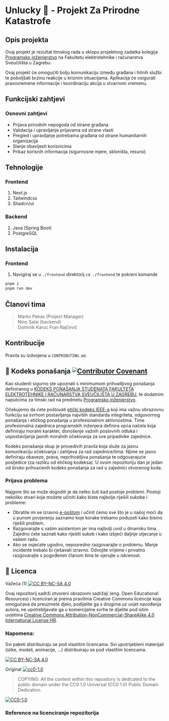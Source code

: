 # Unlucky 🫠 - Projekt Za Prirodne Katastrofe

## Opis projekta
Ovaj projekt je rezultat timskog rada u sklopu projektnog zadatka kolegija [Programsko inženjerstvo](https://www.fer.unizg.hr/predmet/proinz) na Fakultetu elektrotehnike i računarstva Sveučilišta u Zagrebu. 

Ovaj projekt će omogućiti bolju komunikaciju između građana i hitnih službi te poboljšati brzinu reakcije u kriznim situacijama. Aplikacija će osigurati pravovremene informacije i koordinaciju akcija u stvarnom vremenu.

## Funkcijski zahtjevi

### Osnovni zahtjevi
- Prijava prirodnih nepogoda od strane građana
- Validacija i upravljanje prijavama od strane vlasti
- Pregled i upravljanje potrebama građana od strane humanitarnih organizacija
- Slanje obavijesti korisnicima
- Prikaz korisnih informacija (sigurnosne mjere, skloništa, resursi)

## Tehnologije

### Frontend
1. Next.js
2. Tailwindcss
3. Shadcn/ui

### Backend
1. Java (Spring Boot)
2. PostgreSQL

## Instalacija

### Frontend
1. Navigiraj se u `./frontend` direktorij `cd ./frontend` te pokreni komande

```bash
pnpm i
pnpm run dev
```

## Članovi tima 
> Marko Pekas (Project Manager)  
> Nino Salai (backend)  
> Dominik Karuc
> Fran Rajčević 

## Kontribucije
Pravila su izdvojena u `CONTRIBUTING.md`.

## 📝 Kodeks ponašanja [![Contributor Covenant](https://img.shields.io/badge/Contributor%20Covenant-2.1-4baaaa.svg)](CODE_OF_CONDUCT.md)
Kao studenti sigurno ste upoznati s minimumom prihvatljivog ponašanja definiranog u [KODEKS PONAŠANJA STUDENATA FAKULTETA ELEKTROTEHNIKE I RAČUNARSTVA SVEUČILIŠTA U ZAGREBU](https://www.fer.hr/_download/repository/Kodeks_ponasanja_studenata_FER-a_procisceni_tekst_2016%5B1%5D.pdf), te dodatnim naputcima za timski rad na predmetu [Programsko inženjerstvo](https://www.fer.hr).

Očekujemo da ćete poštovati [etički kodeks IEEE-a](https://www.ieee.org/about/corporate/governance/p7-8.html) koji ima važnu obrazovnu funkciju sa svrhom postavljanja najviših standarda integriteta, odgovornog ponašanja i etičkog ponašanja u profesionalnim aktivnostima. Time profesionalna zajednica programskih inženjera definira opća načela koja definiraju moralni karakter, donošenje važnih poslovnih odluka i uspostavljanja jasnih moralnih očekivanja za sve pripadnike zajednice.

Kodeks ponašanja skup je provedivih pravila koja služe za jasnu komunikaciju očekivanja i zahtjeva za rad zajednice/tima. Njime se jasno definiraju obaveze, prava, neprihvatljiva ponašanja te odgovarajuće posljedice (za razliku od etičkog kodeksa). U ovom repozitoriju dan je jedan od široko prihvaćenih kodeks ponašanja za rad u zajednici otvorenog koda.

### Prijava problema
Najgore što se može dogoditi je da netko šuti kad postoje problemi. Postoji nekoliko stvari koje možete učiniti kako biste najbolje riješili sukobe i probleme:
- Obratite mi se izravno [e-poštom](mailto:vlado.sruk@fer.hr) i učinit ćemo sve što je u našoj moći da u punom povjerenju saznamo koje korake trebamo poduzeti kako bismo riješili problem.
- Razgovarajte s vašim asistentom jer ima najbolji uvid u dinamiku tima. Zajedno ćete saznati kako riješiti sukob i kako izbjeći daljnje utjecanje u vašem radu.
- Ako se osjećate ugodno, neposredno razgovarajte o problemu. Manje incidente trebalo bi rješavati izravno. Odvojite vrijeme i privatno razgovarajte s pogođenim članom tima te vjerujte u iskrenost.

## 📝 Licenca
Važeća (1)
[![CC BY-NC-SA 4.0][cc-by-nc-sa-shield]][cc-by-nc-sa]

Ovaj repozitorij sadrži otvoreni obrazovni sadržaji (eng. Open Educational Resources) i licenciran je prema pravilima Creative Commons licencije koja omogućava da preuzmete djelo, podijelite ga s drugima uz uvjet navođenja autora, ne upotrebljavate ga u komercijalne svrhe te dijelite pod istim uvjetima [Creative Commons Attribution-NonCommercial-ShareAlike 4.0 International License HR][cc-by-nc-sa].

### Napomena:
Svi paketi distribuiraju se pod vlastitim licencama.
Svi upotrijebleni materijali (slike, modeli, animacije, ...) distribuiraju se pod vlastitim licencama.

[![CC BY-NC-SA 4.0][cc-by-nc-sa-image]][cc-by-nc-sa]

[cc-by-nc-sa]: https://creativecommons.org/licenses/by-nc-sa/4.0/deed.hr 
[cc-by-nc-sa-image]: https://licensebuttons.net/l/by-nc-sa/4.0/88x31.png
[cc-by-nc-sa-shield]: https://img.shields.io/badge/License-CC%20BY--NC--SA%204.0-lightgrey.svg

Original [![cc0-1.0][cc0-1.0-shield]][cc0-1.0]
>
>COPYING: All the content within this repository is dedicated to the public domain under the CC0 1.0 Universal (CC0 1.0) Public Domain Dedication.
>

[![CC0-1.0][cc0-1.0-image]][cc0-1.0]

[cc0-1.0]: https://creativecommons.org/licenses/by/1.0/deed.en
[cc0-1.0-image]: https://licensebuttons.net/l/by/1.0/88x31.png
[cc0-1.0-shield]: https://img.shields.io/badge/License-CC0--1.0-lightgrey.svg

### Reference na licenciranje repozitorija
